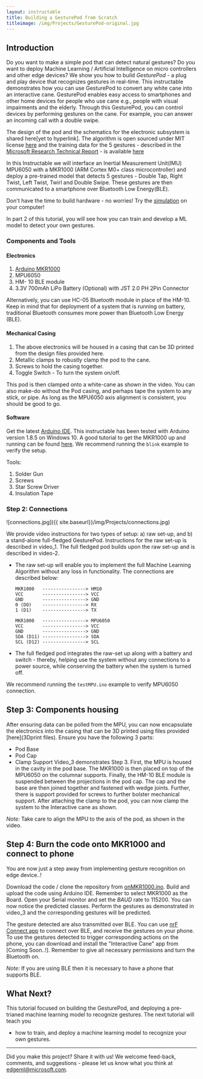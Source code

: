```yaml
---
layout: instructable
title: Building a GesturePod from Scratch
titleimage: /img/Projects/GesturePod-original.jpg
---
```



## Introduction

Do you want to make a simple pod that can detect natural gestures? Do you want
to deploy Machine Learning / Artificial Intelligence on micro controllers and
other edge devices?  We show you how to build *GesturePod* - a plug and play
device that recognizes gestures in real-time. This instructable demonstrates
how you can use GesturePod to convert any white cane into an interactive cane.
GesturePod enables easy access to smartphones and other home devices for people
who use cane e.g., people with visual impairments and the elderly. Through this
GesturePod, you can control devices by performing gestures on the cane. For
example, you can answer an incoming call with a double swipe. 

The design of the pod and the schematics for the electronic subsystem is shared
here[yet to hyperlink]. The algorithm is open sourced under MIT license
[here](https://github.com/microsoft/EdgeML/blob/master/License.txt) and the
training data for the 5 gestures - described in the [Microsoft Research
Technical
Report](https://www.microsoft.com/en-us/research/publication/gesturepod-programmable-gesture-recognition-augmenting-assistive-devices/)
\- is available
[here](https://www.microsoft.com/en-us/research/uploads/prod/2018/05/dataTR_v1.tar-5b058a4590168.gz) 

In this Instructable we will interface an Inertial Measurement Unit(IMU)
MPU6050 with a MKR1000 (ARM Cortex M0+ class microcontroller) and deploy a
pre-trained model that detects 5 gestures - Double Tap, Right Twist, Left
Twist, Twirl and Double Swipe. These gestures are then communicated to a
smartphone over Bluetooth Low Energy(BLE).

Don't have the time to build hardware - no worries! Try the
[simulation](https://github.com/microsoft/EdgeML/tree/master/applications/GesturePod/onComputer)
on your computer!

In part 2 of this tutorial, you will see how you can train and develop a ML
model to detect your own gestures.

### Components and Tools

#### Electronics

1. [Arduino MKR1000](https://store.arduino.cc/usa/arduino-mkr1000)
2. MPU6050 
3. HM- 10 BLE module 
4. 3.3V 700mAh LiPo Battery (Optional) with JST 2.0 PH 2Pin Connector

Alternatively, you can use HC-05 Bluetooth module in place of the HM-10. Keep
in mind that for deployment of a system that is running on battery, traditional
Bluetooth consumes more power than Bluetooth Low Energy (BLE).

#### Mechanical Casing

1. The above electronics will be housed in a casing that can be 3D printed from the design files provided here. 
2. Metallic clamps to robustly clamp the pod to the cane.
3. Screws to hold the casing together.
4. Toggle Switch - To turn the system on/off.

This pod is then clamped onto a white-cane as shown in the video. You can also
make-do without the Pod casing, and perhaps tape the system to any stick, or
pipe. As long as the MPU6050 axis alignment is consistent, you should be good
to go.

#### Software

Get the latest [Arduino IDE](https://www.arduino.cc/en/Main/Software). This
instructable has been tested with Arduino version 1.8.5 on Windows 10. A good
tutorial to get the MKR1000 up and running can be found
[here](https://www.arduino.cc/en/Guide/MKR1000). We recommend running the
``blink`` example to verify the setup.

Tools:
1. Solder Gun 
2. Screws
3. Star Screw Driver 
4. Insulation Tape

### Step 2: Connections

![connections.jpg]({{ site.baseurl}}/img/Projects/connections.jpg)

We provide video instructions for two types of setup: a) raw set-up, and b) a
stand-alone full-fledged GesturePod. Instructions for the raw set-up is
described in video_1. The full fledged pod builds upon the raw set-up and is
described in video-2.

* The raw set-up will enable you to implement the full Machine Learning
  Algorithm without any loss in functionality. The connections are described
  below:  
  ```
  MKR1000   ----------------> HM10
  VCC       ----------------> VCC  
  GND       ----------------> GND  
  0 (DO)    ----------------> RX   
  1 (D1)    ----------------> TX  
  
  MKR1000   ----------------> MPU6050
  VCC       ----------------> VCC  
  GND       ----------------> GND  
  SDA (D11) ----------------> SDA   
  SCL (D12) ----------------> SCL
  ```

* The full fledged pod integrates the raw-set up along with a battery and
  switch - thereby, helping use the system without any connections to a power
  source, while conserving the battery when the system is turned off.

We recommend running the ``testMPU.ino`` example to verify MPU6050 connection.

## Step 3: Components housing

<!-- ![video](video) -->

After ensuring data can be polled from the MPU, you can now encapsulate the
electronics into the casing that can be 3D printed using files provided
[here](3Dprint files). Ensure you have the following 3 parts:
* Pod Base 
* Pod Cap 
* Clamp Support 
Video_3 demonstrates Step 3.
First, the MPU is housed in the cavity in the pod base. The MKR1000 is then
placed on top of the MPU6050 on the columnar supports. Finally, the HM-10 BLE
module is suspended between the projections in the pod cap. The cap and the
base are then joined together and fastened with wedge joints. Further, there is
support provided for screws to further bolster mechanical support. After
attaching the clamp to the pod, you can now clamp the system to the Interactive
cane as shown.

*Note:* Take care to align the MPU to the axis of the pod, as shown in the video.

## Step 4: Burn the code onto MKR1000 and connect to phone

You are now just a step away from implementing gesture recognition on edge
device..! 

Download the code / clone the repository from
[onMKR1000.ino](https://github.com/microsoft/EdgeML/tree/master/applications/GesturePod/onMKR1000).
Build and upload the code using Arduino IDE. Remember to select MKR1000 as the
Board.  Open your Serial monitor and set the *BAUD* rate to 115200.  You can
now notice the predicted classes.  Perform the gestures as demonstrated in
video_3 and the corresponding gestures will be predicted.

The gesture detected are also transmitted over BLE. You can use [nrF Connect
app](https://play.google.com/store/apps/details?id=no.nordicsemi.android.mcp&hl=en_IN)
to connect over BLE, and receive the gestures on your phone. To use the
gestures detected to trigger corresponding actions on the phone, you can
download and install the "Interactive Cane" app from [Coming Soon..!]. Remember
to give all necessary permissions and turn the Bluetooth on. 

*Note:* If you are using BLE then it is necessary to have a phone that supports BLE.

## What Next?

This tutorial focused on building the GesturePod, and deploying a pre-trianed
machine learning model to recognize gestures.  The next tutorial will teach you
- how to train, and deploy a machine learning model to recognize your own
gestures.  

---

Did you make this project? Share it with us! We welcome feed-back, comments,
and suggestions - please let us know what you think at edgeml@microsoft.com.








